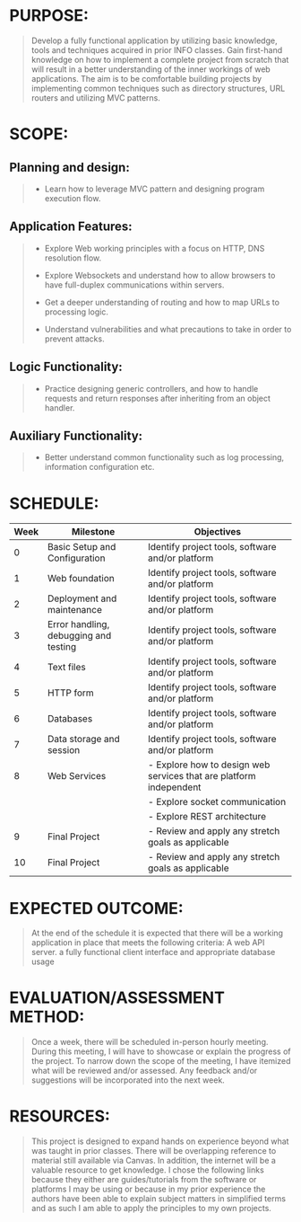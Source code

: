 # PURPOSE: 
> Develop a fully functional application by utilizing basic knowledge, tools and techniques acquired in prior INFO classes. Gain first-hand knowledge on  how to implement a complete project from scratch that will result in a better understanding of the inner workings of web applications. The aim is to be comfortable building projects by implementing common techniques such as directory structures, URL routers and utilizing MVC patterns.

# SCOPE:

## Planning and design:
> - Learn how to leverage MVC pattern and designing program execution flow.
## Application Features:
> - Explore Web working principles with a focus on HTTP, DNS resolution flow.
>
> - Explore Websockets and understand how to allow browsers to have full-duplex communications       within servers.
>
> - Get a deeper understanding of routing and how to map URLs to processing logic.
>
>  - Understand  vulnerabilities and what precautions to take in order to prevent attacks.
>
## Logic Functionality:
> - Practice designing generic controllers, and how to handle requests and return responses after    inheriting from an object handler.
## Auxiliary Functionality:
> - Better understand common functionality such as log processing, information configuration etc.

# SCHEDULE:

|Week |Milestone                             |Objectives                                      |
|-----|--------------------------------------|------------------------------------------------|
|0    |Basic Setup and Configuration         |Identify project tools, software and/or platform|
|1    |Web foundation                        |Identify project tools, software and/or platform|
|2    |Deployment and maintenance            |Identify project tools, software and/or platform|
|3    |Error handling, debugging and testing |Identify project tools, software and/or platform|
|4    |Text files                            |Identify project tools, software and/or platform|
|5    |HTTP form                             |Identify project tools, software and/or platform|
|6    |Databases                             |Identify project tools, software and/or platform|
|7    |Data storage and session              |Identify project tools, software and/or platform|
|8    |Web Services                          |- Explore how to design web services that are platform independent|
|     |                                      |- Explore socket communication                                    |
|     |                                      |- Explore REST architecture                                       |
|9    |Final Project                         |- Review and apply any stretch goals as applicable|
|10   |Final Project                         |- Review and apply any stretch goals as applicable|
# EXPECTED OUTCOME:
> At the end of the schedule it is expected that there will be a working application in place that meets the following criteria: A web API server. a fully functional client interface and  appropriate database usage

# EVALUATION/ASSESSMENT METHOD:
> Once a week, there will be scheduled  in-person hourly meeting. During this meeting, I will have to showcase or explain the progress of the project. To narrow down the scope of the meeting, I have itemized what will be reviewed and/or assessed.  Any feedback and/or suggestions will be incorporated into the next week. 
# RESOURCES:
> This project is designed to expand hands on experience beyond what was taught  in prior classes. There will be overlapping reference to material still  available via Canvas. In addition, the internet will be a valuable resource to get knowledge. I chose the following links because they either are guides/tutorials from the software or platforms I may be using or because in my prior experience the authors have been able to explain subject matters in simplified terms and as such I am able to apply the principles to my own projects. 
